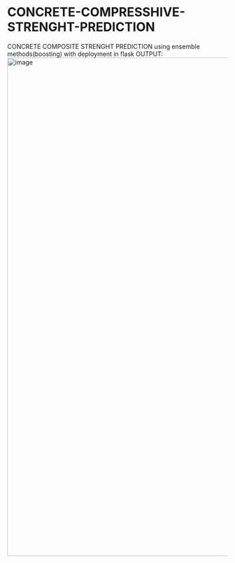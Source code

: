 # CONCRETE-COMPRESSHIVE-STRENGHT-PREDICTION
CONCRETE COMPOSITE STRENGHT PREDICTION using ensemble methods(boosting) with deployment in flask
OUTPUT:
<img width="1139" alt="image" src="https://user-images.githubusercontent.com/102053345/174944671-c656eed4-22a6-4bbf-aea2-6fc0a8d69ca6.png">
